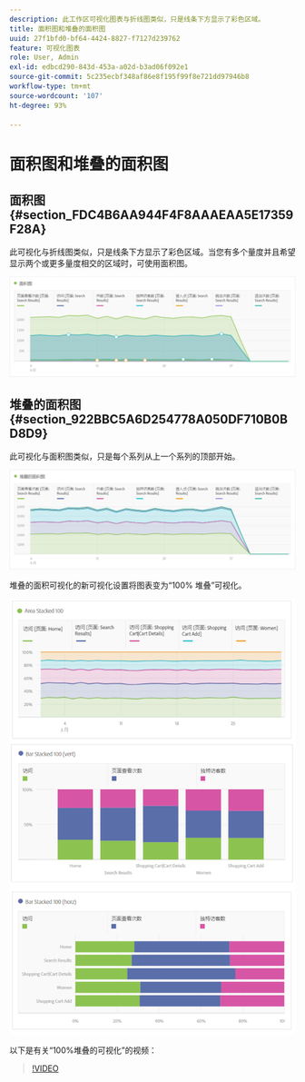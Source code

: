 ```yaml
---
description: 此工作区可视化图表与折线图类似，只是线条下方显示了彩色区域。
title: 面积图和堆叠的面积图
uuid: 27f1bfd0-bf64-4424-8827-f7127d239762
feature: 可视化图表
role: User, Admin
exl-id: edbcd290-843d-453a-a02d-b3ad06f092e1
source-git-commit: 5c235ecbf348af86e8f195f99f8e721dd97946b8
workflow-type: tm+mt
source-wordcount: '107'
ht-degree: 93%

---
```


# 面积图和堆叠的面积图

## 面积图 {#section_FDC4B6AA944F4F8AAAEAA5E17359F28A}

此可视化与折线图类似，只是线条下方显示了彩色区域。当您有多个量度并且希望显示两个或更多量度相交的区域时，可使用面积图。

![](assets/area.png)

## 堆叠的面积图 {#section_922BBC5A6D254778A050DF710B0BD8D9}

此可视化与面积图类似，只是每个系列从上一个系列的顶部开始。

![](assets/area-stacked.png)

堆叠的面积可视化的新可视化设置将图表变为“100% 堆叠”可视化。

![](assets/areastacked100.png)

以下是有关“100%堆叠的可视化”的视频：

>[!VIDEO](https://video.tv.adobe.com/v/23131/?quality=12)
